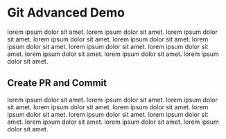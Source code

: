 # Git Advanced Demo

lorem ipsum dolor sit amet.
lorem ipsum dolor sit amet.
lorem ipsum dolor sit amet.
lorem ipsum dolor sit amet.
lorem ipsum dolor sit amet.
lorem ipsum dolor sit amet.
lorem ipsum dolor sit amet.
lorem ipsum dolor sit amet.
lorem ipsum dolor sit amet.
lorem ipsum dolor sit amet.
lorem ipsum dolor sit amet.

## Create PR and Commit

lorem ipsum dolor sit amet.
lorem ipsum dolor sit amet.
lorem ipsum dolor sit amet.
lorem ipsum dolor sit amet.
lorem ipsum dolor sit amet.
lorem ipsum dolor sit amet.
lorem ipsum dolor sit amet.
lorem ipsum dolor sit amet.
lorem ipsum dolor sit amet.
lorem ipsum dolor sit amet.
lorem ipsum dolor sit amet.
